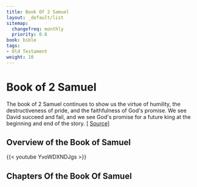 ```yaml
---
title: Book Of 2 Samuel
layout: _default/list
sitemap:
  changefreq: monthly
  priority: 0.6
book: bible
tags:
- Old Testament
weight: 10
---
```

# Book of 2 Samuel

The book of 2 Samuel continues to show us the virtue of humility, the destructiveness of pride, and the faithfulness of God's promise. We see David succeed and fail, and we see God's promise for a future king at the beginning and end of the story. [ [Source](https://bibleproject.com/explore/video/2-samuel/)]

## Overview of the Book of Samuel
{{< youtube YvoWDXNDJgs >}}


## Chapters Of the Book Of Samuel
